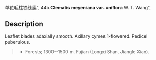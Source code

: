 单花毛柱铁线莲",
44b.**Clematis meyeniana var. uniflora** W. T. Wang",

## Description
Leaflet blades adaxially smooth. Axillary cymes 1-flowered. Pedicel puberulous.

> * Forests; 1300--1500 m. Fujian (Longxi Shan, Jiangle Xian).

